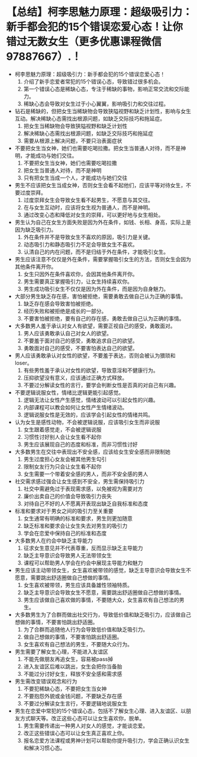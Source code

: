 # 【总结】柯李思魅力原理：超级吸引力：新手都会犯的15个错误恋爱心态！让你错过无数女生（更多优惠课程微信97887667）.！

-   柯李思魅力原理：超级吸引力：新手都会犯的15个错误恋爱心态！
    1.  介绍了新手恋爱者常犯的15个错误心态，导致错过很多机会。
    2.  第一个错误心态是稀缺心态，专注于稀缺的事物，影响正常交流和交际能力。
    3.  稀缺心态会导致对女生过于小心翼翼，影响吸引力和交往过程。
-   钻石是稀缺的，但把女生当稀缺物会导致狭隘视野和缺乏计划性，影响与女生互动。解决稀缺心态需找出根源问题，如缺乏交际技巧和拖延症。
    1.  把女生当稀缺物会导致狭隘视野和缺乏计划性
    2.  解决稀缺心态需找出根源问题，如缺乏交际技巧和拖延症
    3.  需要从根源上解决问题，不要只治表面症状
-   不要把女生当女神，她们也需要吃喝拉撒。把女生当普通人对待，而不是神明，才能成功与她们交往。
    1.  不要把女生当女神，她们也需要吃喝拉撒
    2.  把女生当普通人对待，而不是神明
    3.  只有把女生当成一个人，才能成功与她们交往
-   男生不应该把女生当成女神，否则女生会看不起他们，应该平等对待女生，不要过度崇拜。
    1.  过度崇拜女生会导致女生看不起男生，不愿意与其交往。
    2.  在与女生互动时，应该将女生视为普通人，而不是神明。
    3.  通过改变心态和降低对女生的崇拜，可以更好地与女生相处。
-   男生认为自己在女生方面失败是因为外在条件，如钱、长相、身高，实际上是因为缺乏吸引力。
    1.  外在条件并不是导致女生不喜欢的原因，吸引力是关键。
    2.  动态吸引力和静态吸引力不足会导致女生不喜欢。
    3.  认清自己的内在问题，而不是归结于外在条件，才能吸引女生。
-   男生应该注意不仅仅是外在条件，需要掌握吸引女生的方法，否则女生会因为其他条件离开你。
    1.  女生只因外在条件喜欢你，会因其他条件离开你。
    2.  男生需要真正掌握吸引力，让女生持续喜欢你。
    3.  男生成功吸引女生不仅仅是因为外在条件，而是因为自身魅力。
-   大部分男生缺乏存在感，害怕被拒绝，需要勇敢去做自己认为正确的事情。
    1.  缺乏存在感会导致害怕被拒绝。
    2.  经历失败和被拒绝是成长的一部分。
    3.  不要害怕被拒绝，要有自己的存在感，勇敢去做自己认为正确的事情。
-   大多数男人羞于承认对女人有欲望，需要正视自己的感受，勇敢面对。
    1.  男人应该勇敢承认自己对女人的欲望。
    2.  不要羞于面对自己的感受，勇敢追求自己的欲望。
    3.  勇敢面对自己的感受，不要害怕表达自己的欲望。
-   男人应该勇敢承认对女性的欲望，不要羞于表达，否则会被认为猥琐和loser。
    1.  有些男性羞于承认对女性的欲望，导致意淫和不健康行为。
    2.  压抑欲望没有意义，应该通过正确方式释放。
    3.  不要过分解读女性的言行，要学会判断女性是否真的对自己有兴趣。
-   不要逻辑说服女性，情绪比逻辑更能引起感觉。
    1.  逻辑无法让女性产生感觉，情绪波动可以引起女性的兴趣。
    2.  内部课程可以教会如何让女性产生情绪波动。
    3.  逻辑说服女性是无效的，应该学会引起女性的情绪共鸣。
-   认为女生是感性动物，不会被逻辑说服，应该吸引女生而非说服
    1.  女生跟着感觉走，不会被逻辑说服
    2.  习惯性讨好别人会让女生看不起你
    3.  男生应该展现自己的态度和标准，而非习惯性讨好
-   大多数男生在交往中表现出不安全感，应该给女生安全感而非限制她
    1.  男生过度担心女友会被其他男生勾引
    2.  限制女友行为只会让女生看不起你
    3.  女生需要一个带着安全感的男人，而非不安全感的男人
-   社交需求感过强会让女生感到不安全，男生需保持吸引力
    1.  社交中需避免过于表现需求感，以免被视为需要对方
    2.  廉价出卖自己的价值会导致吸引力丧失
    3.  对待自己不好的人不愿离开表现出缺乏自我标准和态度
-   标准和要求对于男女之间的吸引力至关重要
    1.  女生通常有明确的标准和要求，男生则更加随意
    2.  缺乏标准和要求会让女生失去对男生的吸引力
    3.  学会在恋爱中保持自己的标准和态度
-   大多数男人在约会中缺乏主导能力
    1.  征求女生意见并不代表尊重，反而显示缺乏主导能力
    2.  缺乏主导意识会导致男人无法带领女生
    3.  课程可以帮助男人学会在约会中展现主导能力和魅力
-   男生应该主动带领女生，女生喜欢被带领的感觉，缺乏主导意识会导致女生不愿意，需要跳出舒适圈做自己想做的事情。
    1.  女生喜欢被带领，男生应该具备雄性领袖特质。
    2.  缺乏主导意识会导致女生不愿意，需要跳出舒适圈做自己想做的事情。
    3.  男生应该做自己喜欢做的事情，不要随大众，女生喜欢有自己想法的男生。
-   大多数男生为了合群而做出社交行为，导致低价值和缺乏吸引力，应该做自己想做的事情，不要害怕跳出舒适圈。
    1.  为了合群而追随他人行为会导致低价值和缺乏吸引力。
    2.  做自己想做的事情，不要害怕跳出舒适圈。
    3.  女生喜欢有自己想法的男生，不要随大众行为。
-   男生需要了解女生心理，不能进入友谊区
    1.  不能先做朋友再追女生，容易被pass掉
    2.  进入友谊区后难以跳出，女生会把你当备胎
    3.  不能过分讨好女生，释放不安全感和需求感
-   男生需改变错误观念和行为
    1.  不要犯稀缺心态，不要把女生当女神
    2.  不要抱怨外貌或金钱问题，不要缺乏存在感
    3.  不要过分解读女生言行，不要逻辑地说服女生
-   男生在恋爱中常犯的15个错误心态，包括不了解女生心理、进入友谊区、以朋友方式聊天等。改正这些心态可以让女生喜欢你，脱单。
    1.  男生需要传递出一种男人对女人的感觉，才能谈恋爱。
    2.  改正这些错误心态可以让女生真正喜欢上你。
    3.  报名恋爱方法课程或男神计划可以帮助你提升吸引力，学会正确认识女生和解决习惯心态。